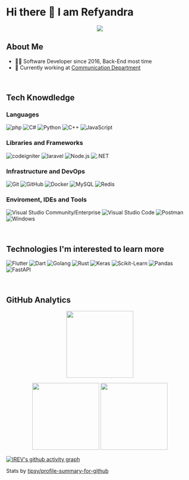 <!--img src="https://raw.githubusercontent.com/irev/irev/main/wave-head1.svg"/--> 

# Hi there 👋 I am Refyandra

<p align="center"> <img src="https://komarev.com/ghpvc/?username=irev&label=irev's%20Profile%20Views&color=135429&style=flat"/> </p>

## About Me 

- 🧑‍💻 Software Developer since 2016, Back-End most time
- 💼 Currently working at <a href="#">Communication Department</a>
</br>

## Tech Knowdledge

### Languages
  ![php](https://img.shields.io/badge/-php-333333?style=flat&logo=php&logoColor=php)
  ![C#](https://img.shields.io/badge/-C%23-333333?style=flat&logo=CSharp&logoColor=7e10cc)
  ![Python](https://img.shields.io/badge/-Python-333333?style=flat&logo=python)
  ![C++](https://img.shields.io/badge/-C++-333333?style=flat&logo=cplusplus&logoColor=7e10cc)
  ![JavaScript](https://img.shields.io/badge/-JavaScript-333333?style=flat&logo=javascript)
  
### Libraries and Frameworks
 ![codeigniter](https://img.shields.io/badge/-codeigniter-333333?style=flat&logo=codeigniter)
 ![laravel](https://img.shields.io/badge/-laravel-333333?style=flat&logo=laravel)
 ![Node.js](https://img.shields.io/badge/-Node.js-333333?style=flat&logo=node.js)
 ![.NET](https://img.shields.io/badge/-.NET-333333?style=flat&logo=dotnet)
 
### Infrastructure and DevOps
  ![Git](https://img.shields.io/badge/-Git-333333?style=flat&logo=git)
  ![GitHub](https://img.shields.io/badge/-GitHub-333333?style=flat&logo=github)
  ![Docker](https://img.shields.io/badge/-Docker-333333?style=flat&logo=docker)
  ![MySQL](https://img.shields.io/badge/-MySQL-333333?style=flat&logo=mysql)
   ![Redis](https://img.shields.io/badge/-Redis-333333?style=flat&logo=redis)


### Enviroment, IDEs and Tools
  ![Visual Studio Community/Enterprise](https://img.shields.io/badge/-Visual%20Studio-333333?style=flat&logo=visual-studio-code&logoColor=7e10cc)
  ![Visual Studio Code](https://img.shields.io/badge/-Visual%20Studio%20Code-333333?style=flat&logo=visual-studio-code&logoColor=007ACC)
  ![Postman](https://img.shields.io/badge/-Postman-333333?style=flat&logo=postman)
  ![Windows](https://img.shields.io/badge/-Windows%2010-333333?style=flat&logo=windows)

</br>

## Technologies I'm interested to learn more 

  ![Flutter](https://img.shields.io/badge/-Flutter-333333?style=flat&logo=flutter&logoColor=42bff5)
  ![Dart](https://img.shields.io/badge/-Dart-333333?style=flat&logo=dart&logoColor=42bff5)
  ![Golang](https://img.shields.io/badge/-Golang-333333?style=flat&logo=go)
  ![Rust](https://img.shields.io/badge/-Rust-333333?style=flat&logo=rust)
![Keras](https://img.shields.io/badge/-Keras-333333?style=flat&logo=keras&logoColor=f73636)
 ![Scikit-Learn](https://img.shields.io/badge/-sklearn-333333?style=flat&logo=scikitlearn)
 ![Pandas](https://img.shields.io/badge/-pandas-333333?style=flat&logo=pandas)
 ![FastAPI](https://img.shields.io/badge/-FastAPI-333333?style=flat&logo=fastapi)
 
</br>

## GitHub Analytics 

 
<p align="center">
<a href="https://github.com/irev">
  <img align="center" height="180em" src="https://github-readme-stats-eight-theta.vercel.app/api/top-langs/?username=irev&theme=merko&layout=compact&langs_count=10&exclude_repo=gamebase&hide=objective-c,c,java,hack" />
</a>
</p>
<p align="center">
<img height="180em" src="https://github-readme-stats.vercel.app/api?username=irev&count_private=true&show_icons=true&theme=merko"/>
<img height="180em" src="https://github-readme-streak-stats.herokuapp.com/?user=irev&theme=merko"/>
</p>

[![IREV's github activity graph](https://activity-graph.herokuapp.com/graph?username=irev&theme=xcode)](https://git.io/irev)

<!--
### All repos

<img src="https://cr-skills-chart-widget.azurewebsites.net/api/api?username=irev&skills=JavaScript,pythone,php,TSQL,TypeScript,hack&show-other-skills=true"/>

### Public repos
-->


Stats by  [tipsy/profile-summary-for-github](https://profile-summary-for-github.com/user/irev)

<!--img src="https://raw.githubusercontent.com/irev/irev/main/wave-footer.svg"/--> 

